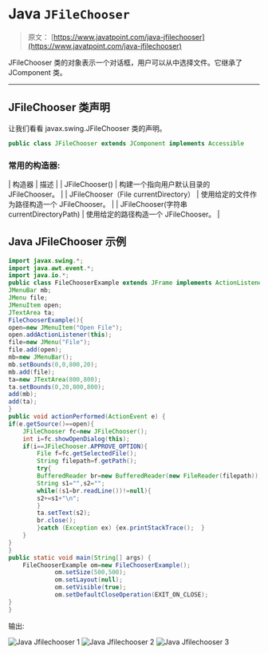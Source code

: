 # Java `JFileChooser`

> 原文： [https://www.javatpoint.com/java-jfilechooser](https://www.javatpoint.com/java-jfilechooser)

JFileChooser 类的对象表示一个对话框，用户可以从中选择文件。它继承了 JComponent 类。

* * *

## JFileChooser 类声明

让我们看看 javax.swing.JFileChooser 类的声明。

```java
public class JFileChooser extends JComponent implements Accessible

```

### 常用的构造器:

| 构造器 | 描述 |
| JFileChooser() | 构建一个指向用户默认目录的 JFileChooser。 |
| JFileChooser（File currentDirectory） | 使用给定的文件作为路径构造一个 JFileChooser。 |
| JFileChooser(字符串 currentDirectoryPath) | 使用给定的路径构造一个 JFileChooser。 |

## Java JFileChooser 示例

```java
import javax.swing.*;  
import java.awt.event.*;  
import java.io.*;  
public class FileChooserExample extends JFrame implements ActionListener{  
JMenuBar mb;  
JMenu file;  
JMenuItem open;  
JTextArea ta;  
FileChooserExample(){  
open=new JMenuItem("Open File");  
open.addActionListener(this);          
file=new JMenu("File");  
file.add(open);           
mb=new JMenuBar();  
mb.setBounds(0,0,800,20);  
mb.add(file);            
ta=new JTextArea(800,800);  
ta.setBounds(0,20,800,800);            
add(mb);  
add(ta);            
}  
public void actionPerformed(ActionEvent e) {  
if(e.getSource()==open){  
	JFileChooser fc=new JFileChooser();  
	int i=fc.showOpenDialog(this);  
	if(i==JFileChooser.APPROVE_OPTION){  
		File f=fc.getSelectedFile();  
		String filepath=f.getPath();  
		try{
		BufferedReader br=new BufferedReader(new FileReader(filepath));  
		String s1="",s2="";  		              
		while((s1=br.readLine())!=null){  
		s2+=s1+"\n";  
		}  
		ta.setText(s2);  
		br.close();  
		}catch (Exception ex) {ex.printStackTrace();  }               
	}  
}  
}        
public static void main(String[] args) {  
	FileChooserExample om=new FileChooserExample();  
             om.setSize(500,500);  
             om.setLayout(null);  
             om.setVisible(true);  
             om.setDefaultCloseOperation(EXIT_ON_CLOSE);  
}  
}

```

输出:

![Java Jfilechooser 1](../img/6061a13960f8596f88d69a5ab625d08c.png) ![Java Jfilechooser 2](../img/6f2d41040f2dc7579fa565b176a0b7ae.png) ![Java Jfilechooser 3](../img/38c38ba4da4e12c68cd3121c8cce2df0.png)